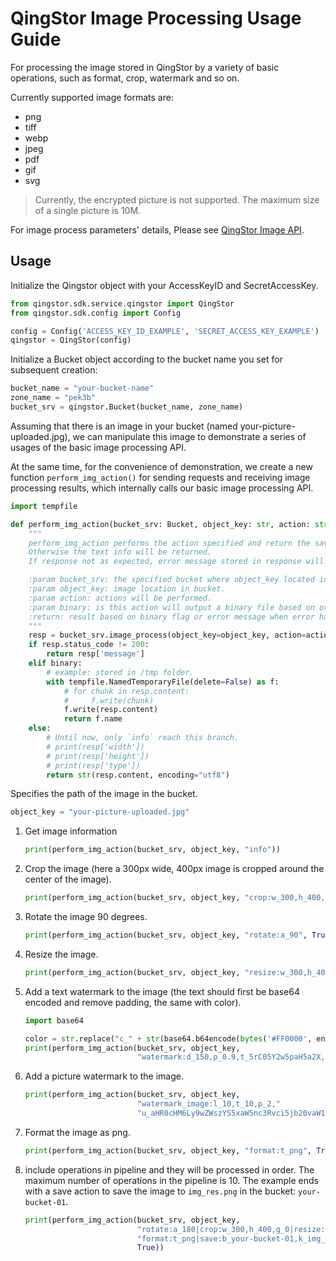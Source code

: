 # QingStor Image Processing Usage Guide

For processing the image stored in QingStor by a variety of basic operations, such as format, crop, watermark and so on.

Currently supported image formats are:

- png
- tiff
- webp
- jpeg
- pdf
- gif
- svg

> Currently, the encrypted picture is not supported. The maximum size of a single picture is 10M.

For image process parameters' details, Please see [QingStor Image API](https://docs.qingcloud.com/qingstor/data_process/image_process).

## Usage

Initialize the Qingstor object with your AccessKeyID and SecretAccessKey.

```python
from qingstor.sdk.service.qingstor import QingStor
from qingstor.sdk.config import Config

config = Config('ACCESS_KEY_ID_EXAMPLE', 'SECRET_ACCESS_KEY_EXAMPLE')
qingstor = QingStor(config)
```

Initialize a Bucket object according to the bucket name you set for subsequent creation:

```python
bucket_name = "your-bucket-name"
zone_name = "pek3b"
bucket_srv = qingstor.Bucket(bucket_name, zone_name)
```

Assuming that there is an image in your bucket (named your-picture-uploaded.jpg), we can manipulate this image to demonstrate a series of usages of the basic image processing API.

At the same time, for the convenience of demonstration, we create a new function `perform_img_action()` for sending requests and receiving image processing results, which internally calls our basic image processing API.

```python
import tempfile

def perform_img_action(bucket_srv: Bucket, object_key: str, action: str, binary: bool = False, **kwargs) -> str:
    """
    perform_img_action performs the action specified and return the saved binary file name if action modify the image.
    Otherwise the text info will be returned.
    If response not as expected, error message stored in response will be returned.

    :param bucket_srv: the specified bucket where object_key located in.
    :param object_key: image location in bucket.
    :param action: actions will be performed.
    :param binary: is this action will output a binary file based on original image file. If true, file will be saved.
    :return: result based on binary flag or error message when error happened.
    """
    resp = bucket_srv.image_process(object_key=object_key, action=action, **kwargs)
    if resp.status_code != 200:
        return resp['message']
    elif binary:
        # example: stored in /tmp folder.
        with tempfile.NamedTemporaryFile(delete=False) as f:
            # for chunk in resp.content:
            #     f.write(chunk)
            f.write(resp.content)
            return f.name
    else:
        # Until now, only `info` reach this branch.
        # print(resp['width'])
        # print(resp['height'])
        # print(resp['type'])
        return str(resp.content, encoding="utf8")
```

Specifies the path of the image in the bucket.

```python
object_key = "your-picture-uploaded.jpg"
```

1. Get image information
    ```python
    print(perform_img_action(bucket_srv, object_key, "info"))
    ```
   
2. Crop the image (here a 300px wide, 400px image is cropped around the center of the image).
    ```python
    print(perform_img_action(bucket_srv, object_key, "crop:w_300,h_400,g_0", True))
    ```
   
3. Rotate the image 90 degrees.
    ```python
    print(perform_img_action(bucket_srv, object_key, "rotate:a_90", True))
    ```
   
4. Resize the image.
    ```python
    print(perform_img_action(bucket_srv, object_key, "resize:w_300,h_400,m_0", True))
    ```
   
5. Add a text watermark to the image (the text should first be base64 encoded and remove padding, the same with color).
    ```python
    import base64
    
    color = str.replace("c_" + str(base64.b64encode(bytes('#FF0000', encoding='utf8')), 'utf8'), "=", "")
    print(perform_img_action(bucket_srv, object_key,
                             "watermark:d_150,p_0.9,t_5rC05Y2w5paH5a2X," + color, True))
    ```
   
6. Add a picture watermark to the image.
    ```python
    print(perform_img_action(bucket_srv, object_key,
                             "watermark_image:l_10,t_10,p_2,"
                             "u_aHR0cHM6Ly9wZWszYS5xaW5nc3Rvci5jb20vaW1nLWRvYy1lZy9xaW5jbG91ZC5wbmc", True))
    ```
   
7. Format the image as png.
    ```python
    print(perform_img_action(bucket_srv, object_key, "format:t_png", True))
    ```
   
8. include operations in pipeline and they will be processed in order. The maximum number of operations in the pipeline is 10. The example ends with a save action to save the image to `img_res.png` in the bucket: `your-bucket-01`.
    ```python
    print(perform_img_action(bucket_srv, object_key,
                             "rotate:a_180|crop:w_300,h_400,g_0|resize:w_300,h_300|"
                             "format:t_png|save:b_your-bucket-01,k_img_res.png",
                             True))
    ```
